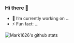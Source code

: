 ### Hi there 👋

- 🔭 I’m currently working on ...
- ⚡ Fun fact: ...

![Mark1626's github stats](https://github-readme-stats.vercel.app/api?username=mark1626&theme=radical&show_icons=true&hide_border=true "Mark's GitHub stats")
